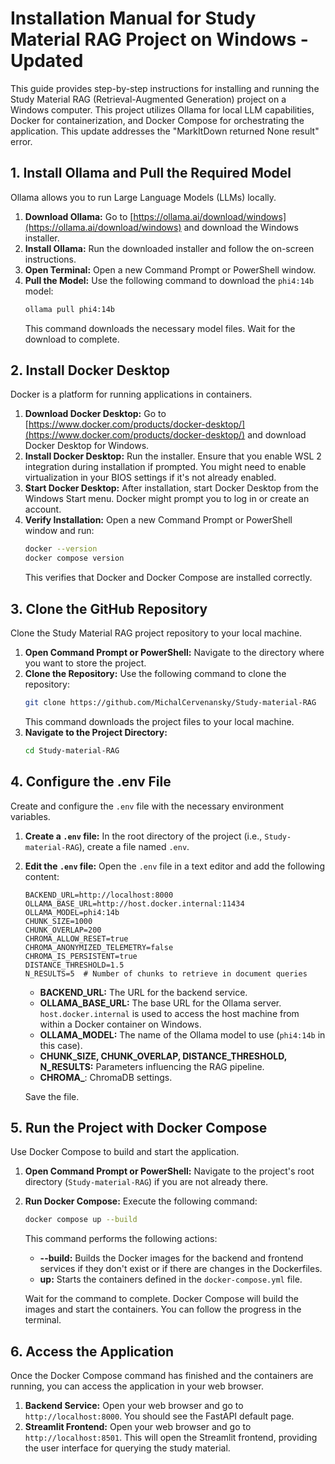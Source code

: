 # Installation Manual for Study Material RAG Project on Windows - Updated

This guide provides step-by-step instructions for installing and running the Study Material RAG (Retrieval-Augmented Generation) project on a Windows computer. This project utilizes Ollama for local LLM capabilities, Docker for containerization, and Docker Compose for orchestrating the application. This update addresses the "MarkItDown returned None result" error.

## 1. Install Ollama and Pull the Required Model

Ollama allows you to run Large Language Models (LLMs) locally.

1. **Download Ollama:** Go to [https://ollama.ai/download/windows](https://ollama.ai/download/windows) and download the Windows installer.
2. **Install Ollama:** Run the downloaded installer and follow the on-screen instructions.
3. **Open Terminal:** Open a new Command Prompt or PowerShell window.
4. **Pull the Model:** Use the following command to download the `phi4:14b` model:
    ```sh
    ollama pull phi4:14b
    ```
    This command downloads the necessary model files. Wait for the download to complete.

## 2. Install Docker Desktop

Docker is a platform for running applications in containers.

1. **Download Docker Desktop:** Go to [https://www.docker.com/products/docker-desktop/](https://www.docker.com/products/docker-desktop/) and download Docker Desktop for Windows.
2. **Install Docker Desktop:** Run the installer. Ensure that you enable WSL 2 integration during installation if prompted. You might need to enable virtualization in your BIOS settings if it's not already enabled.
3. **Start Docker Desktop:** After installation, start Docker Desktop from the Windows Start menu. Docker might prompt you to log in or create an account.
4. **Verify Installation:** Open a new Command Prompt or PowerShell window and run:
    ```sh
    docker --version
    docker compose version
    ```
    This verifies that Docker and Docker Compose are installed correctly.

## 3. Clone the GitHub Repository

Clone the Study Material RAG project repository to your local machine.

1. **Open Command Prompt or PowerShell:** Navigate to the directory where you want to store the project.
2. **Clone the Repository:** Use the following command to clone the repository:
    ```sh
    git clone https://github.com/MichalCervenansky/Study-material-RAG
    ```
    This command downloads the project files to your local machine.
3. **Navigate to the Project Directory:**
    ```sh
    cd Study-material-RAG
    ```

## 4. Configure the .env File

Create and configure the `.env` file with the necessary environment variables.

1. **Create a `.env` file:** In the root directory of the project (i.e., `Study-material-RAG`), create a file named `.env`.
2. **Edit the `.env` file:** Open the `.env` file in a text editor and add the following content:
    ```env
    BACKEND_URL=http://localhost:8000
    OLLAMA_BASE_URL=http://host.docker.internal:11434
    OLLAMA_MODEL=phi4:14b
    CHUNK_SIZE=1000
    CHUNK_OVERLAP=200
    CHROMA_ALLOW_RESET=true
    CHROMA_ANONYMIZED_TELEMETRY=false
    CHROMA_IS_PERSISTENT=true
    DISTANCE_THRESHOLD=1.5
    N_RESULTS=5  # Number of chunks to retrieve in document queries
    ```
    - **BACKEND_URL:** The URL for the backend service.
    - **OLLAMA_BASE_URL:** The base URL for the Ollama server. `host.docker.internal` is used to access the host machine from within a Docker container on Windows.
    - **OLLAMA_MODEL:** The name of the Ollama model to use (`phi4:14b` in this case).
    - **CHUNK_SIZE, CHUNK_OVERLAP, DISTANCE_THRESHOLD, N_RESULTS:** Parameters influencing the RAG pipeline.
    - **CHROMA_**: ChromaDB settings.

    Save the file.

## 5. Run the Project with Docker Compose

Use Docker Compose to build and start the application.

1. **Open Command Prompt or PowerShell:** Navigate to the project's root directory (`Study-material-RAG`) if you are not already there.
2. **Run Docker Compose:** Execute the following command:
    ```sh
    docker compose up --build
    ```
    This command performs the following actions:
    - **--build:** Builds the Docker images for the backend and frontend services if they don't exist or if there are changes in the Dockerfiles.
    - **up:** Starts the containers defined in the `docker-compose.yml` file.

    Wait for the command to complete. Docker Compose will build the images and start the containers. You can follow the progress in the terminal.

## 6. Access the Application

Once the Docker Compose command has finished and the containers are running, you can access the application in your web browser.

1. **Backend Service:** Open your web browser and go to `http://localhost:8000`. You should see the FastAPI default page.
2. **Streamlit Frontend:** Open your web browser and go to `http://localhost:8501`. This will open the Streamlit frontend, providing the user interface for querying the study material.
